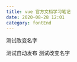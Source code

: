```yaml
---
title: vue 官方文档学习笔记
date: 2020-08-28 12:01
category: fontEnd
---
```


测试改变名字

<!--more-->

测试自动发布
测试改变名字